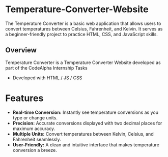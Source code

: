 # Temperature-Converter-Website
The Temperature Converter is a basic web application that allows users to convert temperatures between Celsius, Fahrenheit, and Kelvin. It serves as a beginner-friendly project to practice HTML, CSS, and JavaScript skills.

## Overview
Temperature Converter is a Temperature Converter  Website developed as part of the CodeAlpha Internship Tasks
- Developed with HTML / JS / CSS 

# Features
- **Real-time Conversion:** Instantly see temperature conversions as you type or change units.
- **Precision:** Accurate conversions displayed with two decimal places for maximum accuracy.
- **Multiple Units:** Convert temperatures between Kelvin, Celsius, and Fahrenheit seamlessly.
- **User-Friendly:** A clean and intuitive interface that makes temperature conversion a breeze.
